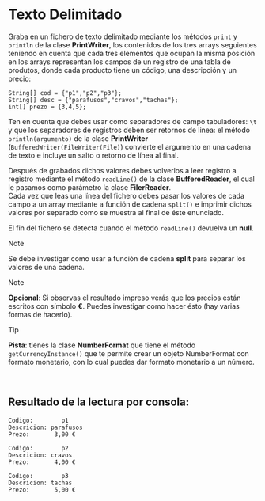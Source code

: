 # Texto Delimitado 

Graba en un fichero de texto delimitado mediante los métodos `print` y `println` de la clase **PrintWriter**, los contenidos de los tres arrays seguientes teniendo en cuenta que cada tres elementos que ocupan 
la misma posición en los arrays representan los campos de un registro de una tabla de produtos, donde cada producto tiene un código, una descripción y un precio:
```
String[] cod = {"p1","p2","p3"};
String[] desc = {"parafusos","cravos","tachas"};
int[] prezo = {3,4,5};
```

Ten en cuenta que debes usar como separadores de campo tabuladores: `\t` y que los separadores de registros deben ser retornos de linea: el método `println(argumento)` de la clase **PrintWriter** (`BufferedWriter(FileWriter(File)`) convierte el argumento en una cadena de texto e incluye un salto o retorno de línea al final.
      
Después de grabados dichos valores debes volverlos a leer registro a registro mediante el método `readLine()` de la clase **BufferedReader**, el cual le pasamos como parámetro la clase **FilerReader**.<br>
Cada vez que leas una línea del fichero debes pasar los valores de cada campo a un array mediante a función de cadena `split()` e imprimir dichos valores por separado como se muestra al final de éste enunciado.

El fin del fichero se detecta cuando el método `readLine()` devuelva un **null**.
	
> [!NOTE]
> Se debe investigar como usar a función de cadena **split** para separar los valores de una cadena.

> [!NOTE]
> **Opcional**: Si observas el resultado impreso verás que los precios están escritos con símbolo **€**. Puedes investigar como hacer ésto (hay varias formas de hacerlo).

> [!TIP]
> **Pista**: tienes la clase **NumberFormat** que tiene el método `getCurrencyInstance()` que te permite crear un objeto NumberFormat con formato monetario, con lo cual puedes dar formato monetario a un número.

<br>

## Resultado de la lectura por consola:          
```
Codigo:        p1
Descricion: parafusos
Prezo:       3,00 €

Codigo:        p2
Descricion: cravos 
Prezo:       4,00 €

Codigo:        p3
Descricion: tachas
Prezo:       5,00 €
```